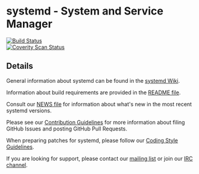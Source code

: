 # systemd - System and Service Manager

[![Build Status](https://semaphoreci.com/api/v1/projects/28a5a3ca-3c56-4078-8b5e-7ed6ef912e14/443470/shields_badge.svg)](https://semaphoreci.com/systemd/systemd)<br/>
[![Coverity Scan Status](https://scan.coverity.com/projects/350/badge.svg)](https://scan.coverity.com/projects/350)

## Details

General information about systemd can be found in the [systemd Wiki](http://www.freedesktop.org/wiki/Software/systemd).

Information about build requirements are provided in the [README file](../master/README).

Consult our [NEWS file](../master/NEWS) for information about what's new in the most recent systemd versions.

Please see our [Contribution Guidelines](../master/CONTRIBUTING.md) for more information about filing GitHub Issues and posting GitHub Pull Requests.

When preparing patches for systemd, please follow our [Coding Style Guidelines](../master/CODING_STYLE).

If you are looking for support, please contact our [mailing list](http://lists.freedesktop.org/mailman/listinfo/systemd-devel) or join our [IRC channel](irc://irc.freenode.org/%23systemd).
